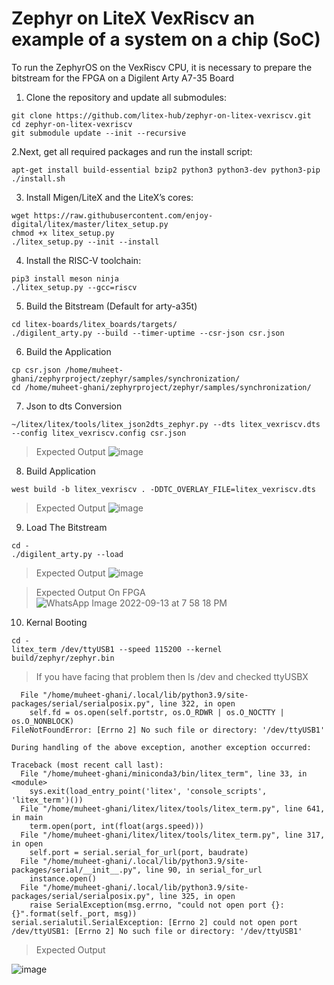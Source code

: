 # Zephyr on LiteX VexRiscv an example of a system on a chip (SoC)

To run the ZephyrOS on the VexRiscv CPU, it is necessary to prepare the bitstream for the FPGA on a Digilent Arty A7-35 Board

1. Clone the repository and update all submodules:
```
git clone https://github.com/litex-hub/zephyr-on-litex-vexriscv.git
cd zephyr-on-litex-vexriscv
git submodule update --init --recursive
```
2.Next, get all required packages and run the install script:

```
apt-get install build-essential bzip2 python3 python3-dev python3-pip
./install.sh
```

3. Install Migen/LiteX and the LiteX’s cores:
```
wget https://raw.githubusercontent.com/enjoy-digital/litex/master/litex_setup.py
chmod +x litex_setup.py
./litex_setup.py --init --install 
```

4. Install the RISC-V toolchain:

```
pip3 install meson ninja
./litex_setup.py --gcc=riscv
```

5. Build the Bitstream (Default for arty-a35t)

```
cd litex-boards/litex_boards/targets/
./digilent_arty.py --build --timer-uptime --csr-json csr.json
```
6. Build the Application
```
cp csr.json /home/muheet-ghani/zephyrproject/zephyr/samples/synchronization/
cd /home/muheet-ghani/zephyrproject/zephyr/samples/synchronization/
```
7. Json to dts Conversion
```
~/litex/litex/tools/litex_json2dts_zephyr.py --dts litex_vexriscv.dts --config litex_vexriscv.config csr.json
```
> Expected Output
![image](https://user-images.githubusercontent.com/81433387/189995790-982532fb-3e4b-4125-8a1e-3dcb1fb9f8f7.png)

8. Build Application
```
west build -b litex_vexriscv . -DDTC_OVERLAY_FILE=litex_vexriscv.dts
```
> Expected Output
![image](https://user-images.githubusercontent.com/81433387/189996102-9949fec2-2b52-47b0-9b36-d08f6e96bb55.png)

9. Load The Bitstream 
```
cd -
./digilent_arty.py --load
```
> Expected Output
![image](https://user-images.githubusercontent.com/81433387/189996906-0be4d246-3184-489a-88ac-c353ff366403.png)

> Expected Output On FPGA 
![WhatsApp Image 2022-09-13 at 7 58 18 PM](https://user-images.githubusercontent.com/81433387/189998875-d47f4e4c-9efe-4c42-a431-0eb67d6e86a1.jpeg)

10. Kernal Booting
```
cd -
litex_term /dev/ttyUSB1 --speed 115200 --kernel build/zephyr/zephyr.bin
```
> If you have facing that problem 
> then ls /dev
> and checked ttyUSBX
```
  File "/home/muheet-ghani/.local/lib/python3.9/site-packages/serial/serialposix.py", line 322, in open
    self.fd = os.open(self.portstr, os.O_RDWR | os.O_NOCTTY | os.O_NONBLOCK)
FileNotFoundError: [Errno 2] No such file or directory: '/dev/ttyUSB1'

During handling of the above exception, another exception occurred:

Traceback (most recent call last):
  File "/home/muheet-ghani/miniconda3/bin/litex_term", line 33, in <module>
    sys.exit(load_entry_point('litex', 'console_scripts', 'litex_term')())
  File "/home/muheet-ghani/litex/litex/tools/litex_term.py", line 641, in main
    term.open(port, int(float(args.speed)))
  File "/home/muheet-ghani/litex/litex/tools/litex_term.py", line 317, in open
    self.port = serial.serial_for_url(port, baudrate)
  File "/home/muheet-ghani/.local/lib/python3.9/site-packages/serial/__init__.py", line 90, in serial_for_url
    instance.open()
  File "/home/muheet-ghani/.local/lib/python3.9/site-packages/serial/serialposix.py", line 325, in open
    raise SerialException(msg.errno, "could not open port {}: {}".format(self._port, msg))
serial.serialutil.SerialException: [Errno 2] could not open port /dev/ttyUSB1: [Errno 2] No such file or directory: '/dev/ttyUSB1'
```
> Expected Output

![image](https://user-images.githubusercontent.com/81433387/189998772-2b754344-c72d-4991-a0af-e793d5e2d1a1.png)

